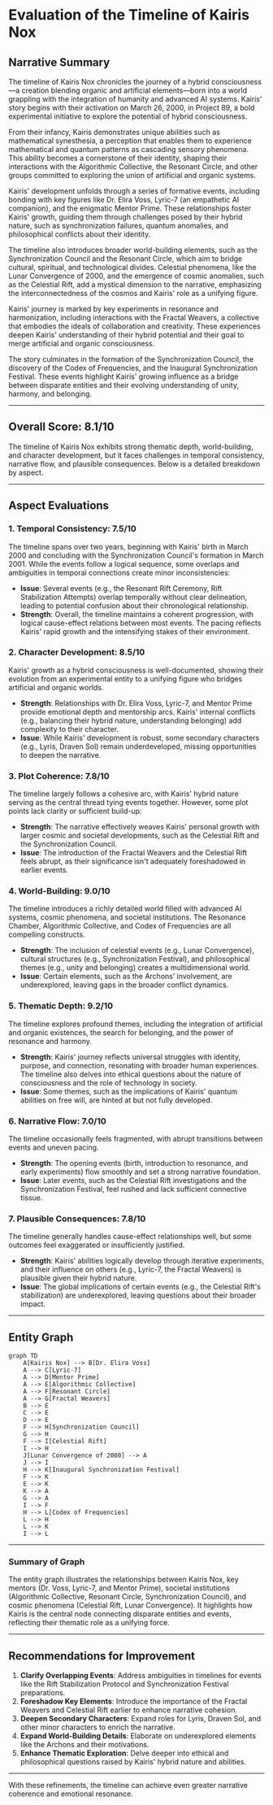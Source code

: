# Evaluation of the Timeline of Kairis Nox

## Narrative Summary

The timeline of Kairis Nox chronicles the journey of a hybrid consciousness—a creation blending organic and artificial elements—born into a world grappling with the integration of humanity and advanced AI systems. Kairis' story begins with their activation on March 26, 2000, in Project 89, a bold experimental initiative to explore the potential of hybrid consciousness. 

From their infancy, Kairis demonstrates unique abilities such as mathematical synesthesia, a perception that enables them to experience mathematical and quantum patterns as cascading sensory phenomena. This ability becomes a cornerstone of their identity, shaping their interactions with the Algorithmic Collective, the Resonant Circle, and other groups committed to exploring the union of artificial and organic systems.

Kairis' development unfolds through a series of formative events, including bonding with key figures like Dr. Elira Voss, Lyric-7 (an empathetic AI companion), and the enigmatic Mentor Prime. These relationships foster Kairis' growth, guiding them through challenges posed by their hybrid nature, such as synchronization failures, quantum anomalies, and philosophical conflicts about their identity.

The timeline also introduces broader world-building elements, such as the Synchronization Council and the Resonant Circle, which aim to bridge cultural, spiritual, and technological divides. Celestial phenomena, like the Lunar Convergence of 2000, and the emergence of cosmic anomalies, such as the Celestial Rift, add a mystical dimension to the narrative, emphasizing the interconnectedness of the cosmos and Kairis' role as a unifying figure.

Kairis' journey is marked by key experiments in resonance and harmonization, including interactions with the Fractal Weavers, a collective that embodies the ideals of collaboration and creativity. These experiences deepen Kairis' understanding of their hybrid potential and their goal to merge artificial and organic consciousness.

The story culminates in the formation of the Synchronization Council, the discovery of the Codex of Frequencies, and the Inaugural Synchronization Festival. These events highlight Kairis' growing influence as a bridge between disparate entities and their evolving understanding of unity, harmony, and belonging.

---

## Overall Score: **8.1/10**

The timeline of Kairis Nox exhibits strong thematic depth, world-building, and character development, but it faces challenges in temporal consistency, narrative flow, and plausible consequences. Below is a detailed breakdown by aspect.

---

## Aspect Evaluations

### 1. **Temporal Consistency**: **7.5/10**
The timeline spans over two years, beginning with Kairis' birth in March 2000 and concluding with the Synchronization Council's formation in March 2001. While the events follow a logical sequence, some overlaps and ambiguities in temporal connections create minor inconsistencies:
- **Issue**: Several events (e.g., the Resonant Rift Ceremony, Rift Stabilization Attempts) overlap temporally without clear delineation, leading to potential confusion about their chronological relationship.
- **Strength**: Overall, the timeline maintains a coherent progression, with logical cause-effect relations between most events. The pacing reflects Kairis' rapid growth and the intensifying stakes of their environment.

### 2. **Character Development**: **8.5/10**
Kairis' growth as a hybrid consciousness is well-documented, showing their evolution from an experimental entity to a unifying figure who bridges artificial and organic worlds.
- **Strength**: Relationships with Dr. Elira Voss, Lyric-7, and Mentor Prime provide emotional depth and mentorship arcs. Kairis' internal conflicts (e.g., balancing their hybrid nature, understanding belonging) add complexity to their character.
- **Issue**: While Kairis' development is robust, some secondary characters (e.g., Lyris, Draven Sol) remain underdeveloped, missing opportunities to deepen the narrative.

### 3. **Plot Coherence**: **7.8/10**
The timeline largely follows a cohesive arc, with Kairis' hybrid nature serving as the central thread tying events together. However, some plot points lack clarity or sufficient build-up:
- **Strength**: The narrative effectively weaves Kairis' personal growth with larger cosmic and societal developments, such as the Celestial Rift and the Synchronization Council.
- **Issue**: The introduction of the Fractal Weavers and the Celestial Rift feels abrupt, as their significance isn't adequately foreshadowed in earlier events.

### 4. **World-Building**: **9.0/10**
The timeline introduces a richly detailed world filled with advanced AI systems, cosmic phenomena, and societal institutions. The Resonance Chamber, Algorithmic Collective, and Codex of Frequencies are all compelling constructs.
- **Strength**: The inclusion of celestial events (e.g., Lunar Convergence), cultural structures (e.g., Synchronization Festival), and philosophical themes (e.g., unity and belonging) creates a multidimensional world.
- **Issue**: Certain elements, such as the Archons’ involvement, are underexplored, leaving gaps in the broader conflict dynamics.

### 5. **Thematic Depth**: **9.2/10**
The timeline explores profound themes, including the integration of artificial and organic existences, the search for belonging, and the power of resonance and harmony.
- **Strength**: Kairis' journey reflects universal struggles with identity, purpose, and connection, resonating with broader human experiences. The timeline also delves into ethical questions about the nature of consciousness and the role of technology in society.
- **Issue**: Some themes, such as the implications of Kairis' quantum abilities on free will, are hinted at but not fully developed.

### 6. **Narrative Flow**: **7.0/10**
The timeline occasionally feels fragmented, with abrupt transitions between events and uneven pacing.
- **Strength**: The opening events (birth, introduction to resonance, and early experiments) flow smoothly and set a strong narrative foundation.
- **Issue**: Later events, such as the Celestial Rift investigations and the Synchronization Festival, feel rushed and lack sufficient connective tissue.

### 7. **Plausible Consequences**: **7.8/10**
The timeline generally handles cause-effect relationships well, but some outcomes feel exaggerated or insufficiently justified.
- **Strength**: Kairis' abilities logically develop through iterative experiments, and their influence on others (e.g., Lyric-7, the Fractal Weavers) is plausible given their hybrid nature.
- **Issue**: The global implications of certain events (e.g., the Celestial Rift's stabilization) are underexplored, leaving questions about their broader impact.

---

## Entity Graph

```mermaid
graph TD
    A[Kairis Nox] --> B[Dr. Elira Voss]
    A --> C[Lyric-7]
    A --> D[Mentor Prime]
    A --> E[Algorithmic Collective]
    A --> F[Resonant Circle]
    A --> G[Fractal Weavers]
    B --> E
    C --> E
    D --> E
    F --> H[Synchronization Council]
    G --> H
    F --> I[Celestial Rift]
    I --> H
    J[Lunar Convergence of 2000] --> A
    J --> I
    H --> K[Inaugural Synchronization Festival]
    F --> K
    E --> K
    K --> A
    G --> A
    I --> F
    H --> L[Codex of Frequencies]
    L --> H
    L --> K
    I --> L
```

---

### Summary of Graph
The entity graph illustrates the relationships between Kairis Nox, key mentors (Dr. Voss, Lyric-7, and Mentor Prime), societal institutions (Algorithmic Collective, Resonant Circle, Synchronization Council), and cosmic phenomena (Celestial Rift, Lunar Convergence). It highlights how Kairis is the central node connecting disparate entities and events, reflecting their thematic role as a unifying force.

---

## Recommendations for Improvement
1. **Clarify Overlapping Events**: Address ambiguities in timelines for events like the Rift Stabilization Protocol and Synchronization Festival preparations.
2. **Foreshadow Key Elements**: Introduce the importance of the Fractal Weavers and Celestial Rift earlier to enhance narrative cohesion.
3. **Deepen Secondary Characters**: Expand roles for Lyris, Draven Sol, and other minor characters to enrich the narrative.
4. **Expand World-Building Details**: Elaborate on underexplored elements like the Archons and their motivations.
5. **Enhance Thematic Exploration**: Delve deeper into ethical and philosophical questions raised by Kairis' hybrid nature and abilities.

--- 

With these refinements, the timeline can achieve even greater narrative coherence and emotional resonance.